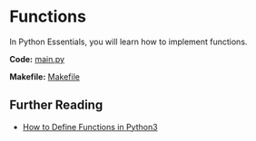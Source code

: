 # Functions

In Python Essentials, you will learn how to implement functions.

**Code:** [main.py](main.py)

**Makefile:** [Makefile](Makefile)

## Further Reading

- [How to Define Functions in Python3](https://www.digitalocean.com/community/tutorials/how-to-define-functions-in-python-3)